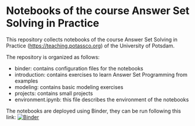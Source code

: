# Notebooks of the course Answer Set Solving in Practice

This repository collects notebooks of the course Answer Set Solving in Practice (https://teaching.potassco.org) 
of the University of Potsdam. 

The repository is organized as follows:
* binder: contains configuration files for the notebooks
* introduction: contains exercises to learn Answer Set Programming from examples
* modeling: contains basic modeling exercises
* projects: contains small projects
* environment.ipynb: this file describes the environment of the notebooks
 
The notebooks are deployed using Binder, they can be run following this link:
[![Binder](https://mybinder.org/badge_logo.svg)](https://mybinder.org/v2/gh/potassco-asp-course/notebooks.git/master)
